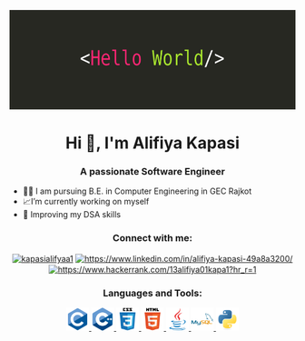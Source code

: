 <a href="#" style="text-align:center;"><p ><img src="https://raw.githubusercontent.com/Saurav-Sutaria/Saurav-Sutaria/main/src/bg_banner.jpg" width="100%" height="175px"/></p></a>

<h1 align="center">Hi 👋, I'm Alifiya Kapasi</h1>
<h3 align="center">A passionate Software Engineer</h3>

<p align="center">

- :student: I am pursuing B.E. in Computer Engineering in GEC Rajkot
- :chart_with_upwards_trend:I’m currently working on myself
- :dart: Improving my DSA skills

</p>
<h3 align="center">Connect with me:</h3>
<p align="center">
<a href="https://twitter.com/kapasialifyaa1" target="blank"><img align="center" src="https://raw.githubusercontent.com/rahuldkjain/github-profile-readme-generator/master/src/images/icons/Social/twitter.svg" alt="kapasialifyaa1" height="30" width="40" /></a>
<a href="https://linkedin.com/in/https://www.linkedin.com/in/alifiya-kapasi-49a8a3200/" target="blank"><img align="center" src="https://raw.githubusercontent.com/rahuldkjain/github-profile-readme-generator/master/src/images/icons/Social/linked-in-alt.svg" alt="https://www.linkedin.com/in/alifiya-kapasi-49a8a3200/" height="30" width="40" /></a>
<a href="https://www.hackerrank.com/https://www.hackerrank.com/13alifiya01kapa1?hr_r=1" target="blank"><img align="center" src="https://raw.githubusercontent.com/rahuldkjain/github-profile-readme-generator/master/src/images/icons/Social/hackerrank.svg" alt="https://www.hackerrank.com/13alifiya01kapa1?hr_r=1" height="30" width="40" /></a>
</p>

<h3 align="center">Languages and Tools:</h3>
<p align="center"> <a href="https://www.cprogramming.com/" target="_blank" rel="noreferrer"> <img src="https://raw.githubusercontent.com/devicons/devicon/master/icons/c/c-original.svg" alt="c" width="40" height="40"/> </a> <a href="https://www.w3schools.com/cpp/" target="_blank" rel="noreferrer"> <img src="https://raw.githubusercontent.com/devicons/devicon/master/icons/cplusplus/cplusplus-original.svg" alt="cplusplus" width="40" height="40"/> </a> <a href="https://www.w3schools.com/css/" target="_blank" rel="noreferrer"> <img src="https://raw.githubusercontent.com/devicons/devicon/master/icons/css3/css3-original-wordmark.svg" alt="css3" width="40" height="40"/> </a> <a href="https://www.w3.org/html/" target="_blank" rel="noreferrer"> <img src="https://raw.githubusercontent.com/devicons/devicon/master/icons/html5/html5-original-wordmark.svg" alt="html5" width="40" height="40"/> </a> <a href="https://www.java.com" target="_blank" rel="noreferrer"> <img src="https://raw.githubusercontent.com/devicons/devicon/master/icons/java/java-original.svg" alt="java" width="40" height="40"/> </a> <a href="https://www.mysql.com/" target="_blank" rel="noreferrer"> <img src="https://raw.githubusercontent.com/devicons/devicon/master/icons/mysql/mysql-original-wordmark.svg" alt="mysql" width="40" height="40"/> </a> <a href="https://www.python.org" target="_blank" rel="noreferrer"> <img src="https://raw.githubusercontent.com/devicons/devicon/master/icons/python/python-original.svg" alt="python" width="40" height="40"/> </a> </p>
